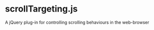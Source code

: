 scrollTargeting.js
==================

A jQuery plug-in for controlling scrolling behaviours in the web-browser